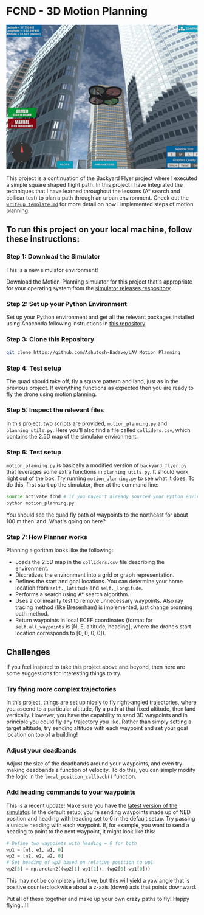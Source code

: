 # FCND - 3D Motion Planning
![Quad Image](./misc/enroute.png)



This project is a continuation of the Backyard Flyer project where I executed a simple square shaped flight path. In this project I have integrated the techniques that I have learned throughout the lessons (A* search and colliear test) to plan a path through an urban environment. Check out the  [`writeup_template.md`](./writeup_template.md) for more detail on how I implemented steps of motion planning.

## To run this project on your local machine, follow these instructions:
### Step 1: Download the Simulator
This is a new simulator environment!  

Download the Motion-Planning simulator for this project that's appropriate for your operating system from the [simulator releases respository](https://github.com/udacity/FCND-Simulator-Releases/releases).

### Step 2: Set up your Python Environment
Set up your Python environment and get all the relevant packages installed using Anaconda following instructions in [this repository](https://github.com/udacity/FCND-Term1-Starter-Kit)

### Step 3: Clone this Repository
```sh
git clone https://github.com/Ashutosh-Badave/UAV_Motion_Planning
```
### Step 4: Test setup



The quad should take off, fly a square pattern and land, just as in the previous project. If everything functions as expected then you are ready to fly the drone using motion planning.

### Step 5: Inspect the relevant files
In this project, two scripts are provided, `motion_planning.py` and `planning_utils.py`. Here you'll also find a file called `colliders.csv`, which contains the 2.5D map of the simulator environment. 

### Step 6: Test setup 
`motion_planning.py` is basically a modified version of `backyard_flyer.py` that leverages some extra functions in `planning_utils.py`. It should work right out of the box.  Try running `motion_planning.py` to see what it does. To do this, first start up the simulator, then at the command line:
 
```sh
source activate fcnd # if you haven't already sourced your Python environment, do so now.
python motion_planning.py
```

You should see the quad fly path of waypoints to the northeast for about 100 m then land.  What's going on here? 

### Step 7: How Planner works

Planning algorithm looks like the following:

- Loads the 2.5D map in the `colliders.csv` file describing the environment.
- Discretizes the environment into a grid or graph representation.
- Defines the start and goal locations. You can determine your home location from `self._latitude` and `self._longitude`. 
- Performs a search using A* search algorithm. 
- Uses a collinearity test to remove unnecessary waypoints. Also ray tracing method (like Bresenham) is implemented, just change pronning path method.
- Return waypoints in local ECEF coordinates (format for `self.all_waypoints` is [N, E, altitude, heading], where the drone’s start location corresponds to [0, 0, 0, 0]). 


## Challenges
If you feel inspired to take this project above and beyond, then here are some suggestions for interesting things to try.

### Try flying more complex trajectories
In this project, things are set up nicely to fly right-angled trajectories, where you ascend to a particular altitude, fly a path at that fixed altitude, then land vertically. However, you have the capability to send 3D waypoints and in principle you could fly any trajectory you like. Rather than simply setting a target altitude, try sending altitude with each waypoint and set your goal location on top of a building!

### Adjust your deadbands
Adjust the size of the deadbands around your waypoints, and even try making deadbands a function of velocity. To do this, you can simply modify the logic in the `local_position_callback()` function.

### Add heading commands to your waypoints
This is a recent update! Make sure you have the [latest version of the simulator](https://github.com/udacity/FCND-Simulator-Releases/releases). In the default setup, you're sending waypoints made up of NED position and heading with heading set to 0 in the default setup. Try passing a unique heading with each waypoint. If, for example, you want to send a heading to point to the next waypoint, it might look like this:

```python
# Define two waypoints with heading = 0 for both
wp1 = [n1, e1, a1, 0]
wp2 = [n2, e2, a2, 0]
# Set heading of wp2 based on relative position to wp1
wp2[3] = np.arctan2((wp2[1]-wp1[1]), (wp2[0]-wp1[0]))
```

This may not be completely intuitive, but this will yield a yaw angle that is positive counterclockwise about a z-axis (down) axis that points downward.

Put all of these together and make up your own crazy paths to fly! Happy flying...!!!
